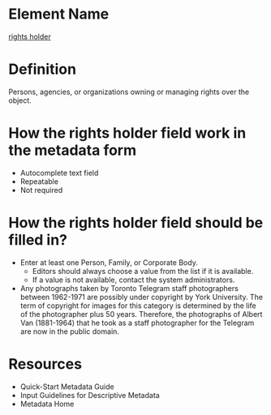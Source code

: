# Element Name

[rights holder](https://www.dublincore.org/specifications/dublin-core/dcmi-terms/#http://purl.org/dc/terms/rightsHolder)

# Definition

Persons, agencies, or organizations owning or managing rights over the object.

# How the rights holder field work in the metadata form

* Autocomplete text field
* Repeatable
* Not required

# How the rights holder field should be filled in?

* Enter at least one Person, Family, or Corporate Body.
  * Editors should always choose a value from the list if it is available.
  * If a value is not available, contact the system administrators.
* Any photographs taken by Toronto Telegram staff photographers between 1962-1971 are possibly under copyright by York University. The term of copyright for images for this category is determined by the life of the photographer plus 50 years. Therefore, the photographs of Albert Van (1881-1964) that he took as a staff photographer for the Telegram are now in the public domain.

# Resources

* Quick-Start Metadata Guide
* Input Guidelines for Descriptive Metadata
* Metadata Home
